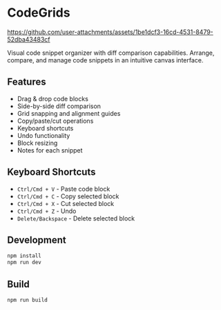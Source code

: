 # CodeGrids


https://github.com/user-attachments/assets/1be1dcf3-16cd-4531-8479-52dba43483cf



Visual code snippet organizer with diff comparison capabilities. Arrange, compare, and manage code snippets in an intuitive canvas interface.

## Features

- Drag & drop code blocks
- Side-by-side diff comparison
- Grid snapping and alignment guides
- Copy/paste/cut operations
- Keyboard shortcuts
- Undo functionality
- Block resizing
- Notes for each snippet

## Keyboard Shortcuts

- `Ctrl/Cmd + V` - Paste code block
- `Ctrl/Cmd + C` - Copy selected block
- `Ctrl/Cmd + X` - Cut selected block
- `Ctrl/Cmd + Z` - Undo
- `Delete/Backspace` - Delete selected block

## Development

```bash
npm install
npm run dev
```

## Build

```bash
npm run build
```
